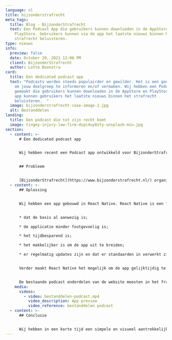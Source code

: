 ```yaml
---
language: nl
title: bijzonderstrafrecht
meta_tags:
  title: Blog - BijzonderStrafrecht
  text: Een Podcast App die gebruikers kunnen downloaden in de AppStore en
    PlayStore. Gebruikers kunnen via de app het laatste nieuws binnen het
    strafrecht beluisteren.
type: nieuws
info:
  preview: false
  date: October 20, 2021 12:06 PM
  client: BijzonderStrafrecht
  author: Lotte Boonstra
card:
  title: Een dedicated podcast app
  text: "Podcasts worden steeds populairder en gewilder. Het is een goede manier
    om jouw doelgroep te informeren en/of vermaken. Wij hebben een Podcast App
    gemaakt die gebruikers kunnen downloaden in de AppStore en PlayStore. Op de
    app kunnen gebruikers het laatste nieuws binnen het strafrecht
    beluisteren.  "
  image: bijzonderstrafrecht-case-image-2.jpg
  alt: Bestanddelen
landing:
  title: Een podcast die tot zijn recht komt
  image: tingey-injury-law-firm-dzpc4uy8zty-unsplash-min.jpg
section:
  - content: >-
      # Een dedicated podcast app


      Wij hebben recent een Podcast app ontwikkeld voor BijzonderStrafrecht. De app is te downloaden via de [AppStore](https://apps.apple.com/nl/app/bijzonderstrafrecht-podcast/id1569507280) en [Playstore](https://play.google.com/store/apps/details?id=nl.asrr.bspa). Op de app kunnen gebruikers het laatste nieuws binnen het strafrecht beluisteren.  


      ## Probleem


      [BijzonderStrafrecht](https://www.bijzonderstrafrecht.nl/) organiseert al sinds 2012 geaccrediteerde cursussen. Maar ook BijzonderStrafrecht doet mee aan digitalisering en heeft in 2021 besloten om naast (online) cursussen ook podcasts te gaan organiseren. De klant wilde dat de podcasts die op de website geplaatst werden ook toegankelijk zouden zijn via een mobiele app. De app moest simpel en visueel aantrekkelijk zijn. Daarbij wilde de klant zelf de controle hebben over de content die in de app werd geplaatst en over het beheren van de gebruikers.
  - content: >-
      ## Oplossing


      Wij hebben een app gebouwd in React Native. React Native is een framework dat wordt gebruikt om applicaties te ontwikkelen. Het framework is de basis van de app. De voordelen van werken met een framework zijn: 


      * dat de basis al aanwezig is; 

      * de applicatie minder foutgevoelig is; 

      * het tijdbesparend is; 

      * het makkelijker is om de app uit te breiden; 

      * er regelmatig updates zijn en dat er standaarden in verwerkt zijn waar iedereen zich aan houdt.  


      Verder maakt React Native het mogelijk om de app gelijktijdig te ontwikkelen voor zowel iOS als Android, wat een enorm tijdbesparend voordeel is.  


      De bestaande podcast onderdelen van de website moesten in het framework worden verwerkt en irrelevante onderdelen van de website moesten worden afgeschermd. Daarbij moesten de zichtbare onderdelen gepresenteerd worden in de huisstijl van BijzonderStrafrecht. Verder hebben wij een authenticatiedatabase en dashboard opgezet. De authenticatiedatabase is een verzameling van beveiligde informatie over alle gebruikers en via het door ons ontwikkelde dashboard kan de klant die informatie zelf beheren. Dit betekent dat de klant accounts kan aanmaken, accounts kan verwijderen en wachtwoord herstel kan regelen.
    media:
      videos:
        - video: bestanddelen-podcast.mp4
          video_description: App preview
          video_reference: bestanddelen podcast
  - content: >-
      ## Conclusie


      Wij hebben in een korte tijd een simpele en visueel aantrekkelijke React Native app opgebouwd in de huisstijl van de klant met al bestaande data, waardoor de klant zelf content en gebruikers kan beheren. Dit is ideaal als jouw bedrijf het ontwikkelen van een app wil uitbesteden, maar wel controle wil hebben over de content en de gebruikers.
---
```

